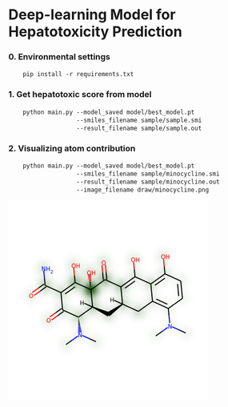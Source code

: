 # Deep-learning Model for Hepatotoxicity Prediction

### 0. Environmental settings
```
    pip install -r requirements.txt
```

### 1. Get hepatotoxic score from model
```
    python main.py --model_saved model/best_model.pt
                   --smiles_filename sample/sample.smi
                   --result_filename sample/sample.out
```

### 2. Visualizing atom contribution
```
    python main.py --model_saved model/best_model.pt
                   --smiles_filename sample/minocycline.smi
                   --result_filename sample/minocycline.out
                   --image_filename draw/minocycline.png
```

<img src="https://github.com/WonhoZhung/HEPATOTOXICITY_PREDICTION/blob/main/draw/minocycline.png" height="400">
